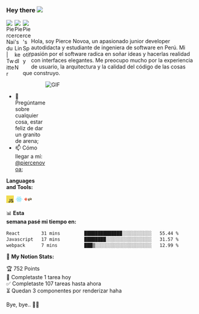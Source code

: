 ### Hey there <img src="https://media.giphy.com/media/hvRJCLFzcasrR4ia7z/giphy.gif" width="25px">

<a href="https://twitter.com/piercenovoa">
  <img align="left" alt="Pierce Naidu | Twitter" width="22px" src="https://raw.githubusercontent.com/peterthehan/peterthehan/master/assets/twitter.svg" />
</a>
<a href="https://www.linkedin.com/in/pierce-novoa/">
  <img align="left" alt="Pierce's LinkedIN" width="22px" src="https://raw.githubusercontent.com/peterthehan/peterthehan/master/assets/linkedin.svg" />
</a>
<a href="https://open.spotify.com/user/s2jq4dk2wzz2afmvpudel5dba?si=UVdCxZ__TgajpUtt1Wtvew">
  <img align="left" alt="Pierce's Spotify" width="22px" src="https://raw.githubusercontent.com/peterthehan/peterthehan/master/assets/spotify.svg" />
</a>

<br />

<br />

Hola, soy Pierce Novoa, un apasionado junior developer autodidacta y estudiante de ingeniera de software en Perú. Mi pasión por el software radica en soñar ideas y hacerlas realidad con interfaces elegantes. Me preocupo mucho por la experiencia de usuario, la arquitectura y la calidad del código de las cosas que construyo.



  <img align="right" alt="GIF" src="https://github.com/abhisheknaiidu/abhisheknaiidu/blob/master/code.gif?raw=true" width="400" height="350" />
  
  <br />
  
- 💬 Pregúntame sobre cualquier cosa, estar feliz de dar un granito de arena;
- 📫 Cómo llegar a mí: [@piercenovoa](https://twitter.com/piercenovoa);

**Languages and Tools:**  

<code><img height="20" src="https://raw.githubusercontent.com/github/explore/80688e429a7d4ef2fca1e82350fe8e3517d3494d/topics/javascript/javascript.png"></code>
<code><img height="20" src="https://raw.githubusercontent.com/github/explore/80688e429a7d4ef2fca1e82350fe8e3517d3494d/topics/react/react.png"></code>
<code><img height="20" src="https://raw.githubusercontent.com/github/explore/80688e429a7d4ef2fca1e82350fe8e3517d3494d/topics/git/git.png"></code>

📊 **Esta semana pasé mi tiempo en:**
<!--START_SECTION:waka-->
```text
React        31 mins         ██████████████░░░░░░░░░░░   55.44 % 
Javascript   17 mins         ████████░░░░░░░░░░░░░░░░░   31.57 % 
webpack      7 mins          ███▒░░░░░░░░░░░░░░░░░░░░░   12.99 % 
```
<!--END_SECTION:waka-->

🚧 **My Notion Stats:**
<!-- NOTION:START -->
🏆  752 Points           
🌸  Completaste 1 tarea hoy           
✅  Completaste 107 tareas hasta ahora           
⏳  Quedan 3 componentes por renderizar haha
<!-- NOTION:END -->


Bye, bye.. 🚀✨
